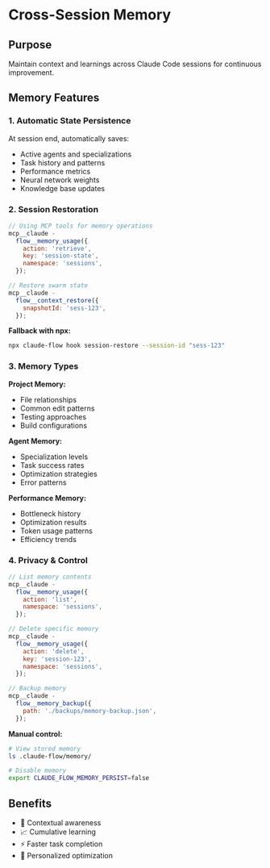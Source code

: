 # Cross-Session Memory

## Purpose

Maintain context and learnings across Claude Code sessions for continuous improvement.

## Memory Features

### 1. Automatic State Persistence

At session end, automatically saves:

- Active agents and specializations
- Task history and patterns
- Performance metrics
- Neural network weights
- Knowledge base updates

### 2. Session Restoration

```javascript
// Using MCP tools for memory operations
mcp__claude -
  flow__memory_usage({
    action: 'retrieve',
    key: 'session-state',
    namespace: 'sessions',
  });

// Restore swarm state
mcp__claude -
  flow__context_restore({
    snapshotId: 'sess-123',
  });
```

**Fallback with npx:**

```bash
npx claude-flow hook session-restore --session-id "sess-123"
```

### 3. Memory Types

**Project Memory:**

- File relationships
- Common edit patterns
- Testing approaches
- Build configurations

**Agent Memory:**

- Specialization levels
- Task success rates
- Optimization strategies
- Error patterns

**Performance Memory:**

- Bottleneck history
- Optimization results
- Token usage patterns
- Efficiency trends

### 4. Privacy & Control

```javascript
// List memory contents
mcp__claude -
  flow__memory_usage({
    action: 'list',
    namespace: 'sessions',
  });

// Delete specific memory
mcp__claude -
  flow__memory_usage({
    action: 'delete',
    key: 'session-123',
    namespace: 'sessions',
  });

// Backup memory
mcp__claude -
  flow__memory_backup({
    path: './backups/memory-backup.json',
  });
```

**Manual control:**

```bash
# View stored memory
ls .claude-flow/memory/

# Disable memory
export CLAUDE_FLOW_MEMORY_PERSIST=false
```

## Benefits

- 🧠 Contextual awareness
- 📈 Cumulative learning
- ⚡ Faster task completion
- 🎯 Personalized optimization
